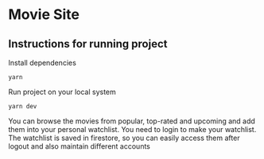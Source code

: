 # Movie Site

## Instructions for running project

Install dependencies

```
yarn
```

Run project on your local system

```
yarn dev
```

You can browse the movies from popular, top-rated and upcoming and add them into your personal watchlist. You need to login to make your watchlist. The watchlist is saved in firestore, so you can easily access them after logout and also maintain different accounts
